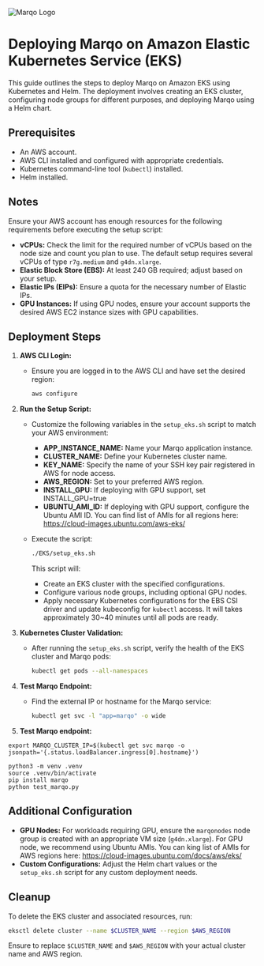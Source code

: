 ![Marqo Logo](../resources/marqo.png)

# Deploying Marqo on Amazon Elastic Kubernetes Service (EKS)

This guide outlines the steps to deploy Marqo on Amazon EKS using Kubernetes and Helm. The deployment involves creating an EKS cluster, configuring node groups for different purposes, and deploying Marqo using a Helm chart.

## Prerequisites

- An AWS account.
- AWS CLI installed and configured with appropriate credentials.
- Kubernetes command-line tool (`kubectl`) installed.
- Helm installed.

## Notes
Ensure your AWS account has enough resources for the following requirements before executing the setup script:

- **vCPUs:** Check the limit for the required number of vCPUs based on the node size and count you plan to use. The default setup requires several vCPUs of type `r7g.medium` and `g4dn.xlarge`.
- **Elastic Block Store (EBS):** At least 240 GB required; adjust based on your setup.
- **Elastic IPs (EIPs):** Ensure a quota for the necessary number of Elastic IPs.
- **GPU Instances:** If using GPU nodes, ensure your account supports the desired AWS EC2 instance sizes with GPU capabilities.

## Deployment Steps

1. **AWS CLI Login:**
   - Ensure you are logged in to the AWS CLI and have set the desired region:
     ```bash
     aws configure
     ```

2. **Run the Setup Script:**
   - Customize the following variables in the `setup_eks.sh` script to match your AWS environment:
     - **APP_INSTANCE_NAME:** Name your Marqo application instance.
     - **CLUSTER_NAME:** Define your Kubernetes cluster name.
     - **KEY_NAME:** Specify the name of your SSH key pair registered in AWS for node access.
     - **AWS_REGION:** Set to your preferred AWS region.
     - **INSTALL_GPU:** If deploying with GPU support, set INSTALL_GPU=true
     - **UBUNTU_AMI_ID:** If deploying with GPU support, configure the Ubuntu AMI ID. You can find list of AMIs for all regions here: https://cloud-images.ubuntu.com/aws-eks/

   - Execute the script:
     ```bash
     ./EKS/setup_eks.sh
     ```

     This script will:
     - Create an EKS cluster with the specified configurations.
     - Configure various node groups, including optional GPU nodes.
     - Apply necessary Kubernetes configurations for the EBS CSI driver and update kubeconfig for `kubectl` access.
    It will takes approximately 30~40 minutes until all pods are ready.

3. **Kubernetes Cluster Validation:**
   - After running the `setup_eks.sh` script, verify the health of the EKS cluster and Marqo pods:
     ```bash
     kubectl get pods --all-namespaces
     ```

4. **Test Marqo Endpoint:**
   - Find the external IP or hostname for the Marqo service:
     ```bash
     kubectl get svc -l "app=marqo" -o wide
     ```

5. **Test Marqo endpoint:**

```
export MARQO_CLUSTER_IP=$(kubectl get svc marqo -o jsonpath='{.status.loadBalancer.ingress[0].hostname}')

python3 -m venv .venv
source .venv/bin/activate
pip install marqo
python test_marqo.py
```

## Additional Configuration

- **GPU Nodes:** For workloads requiring GPU, ensure the `marqonodes` node group is created with an appropriate VM size (`g4dn.xlarge`).
For GPU node, we recommend using Ubuntu AMIs. You can  king list of AMIs for AWS regions here: https://cloud-images.ubuntu.com/docs/aws/eks/
- **Custom Configurations:** Adjust the Helm chart values or the `setup_eks.sh` script for any custom deployment needs.

## Cleanup

To delete the EKS cluster and associated resources, run:

```bash
eksctl delete cluster --name $CLUSTER_NAME --region $AWS_REGION
```

Ensure to replace `$CLUSTER_NAME` and `$AWS_REGION` with your actual cluster name and AWS region.

